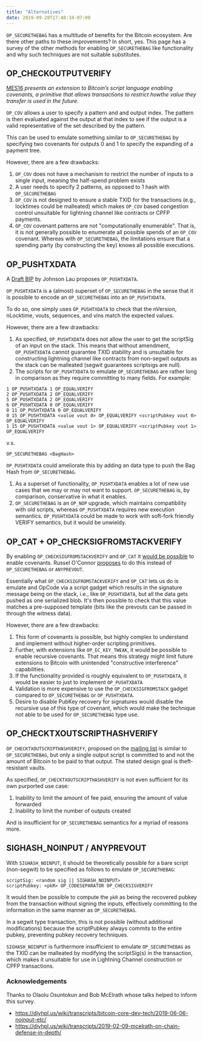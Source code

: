 ```yaml
---
title: "Alternatives"
date: 2019-09-28T17:48:34-07:00
---
```


`OP_SECURETHEBAG` has a multitude of benefits for the Bitcoin ecosystem. Are
there other paths to these improvements? In short, yes. This page has a survey
of the other methods for enabling `OP_SECURETHEBAG` like functionality and why
such techniques are not suitable substitutes.

## OP_CHECKOUTPUTVERIFY
[MES16](https://fc16.ifca.ai/bitcoin/papers/MES16.pdf) _presents an extension
to Bitcoin’s script language enabling covenants, a primitive that allows
transactions to restrict howthe value they transfer is used in the future._

`OP_COV` allows a user to specify a pattern and and output index. The pattern
is then evaluated against the output at that index to see if the output is a
valid representative of the set described by the pattern.

This can be used to emulate something similar to `OP_SECURETHEBAG` by
specifying two covenants for outputs 0 and 1 to specify the expanding of a
payment tree.

However, there are a few drawbacks:

1. `OP_COV` does not have a mechanism to restrict the number of inputs to a
   single input, meaning the half-spend problem exists
1. A user needs to specify 2 patterns, as opposed to 1 hash with
   `OP_SECURETHEBAG`
1. `OP_COV` is not designed to ensure a stable TXID for the transactions
   (e.g., locktimes could be malleated) which makes `OP_COV` based congestion
   control unsuitable for lightning channel like contracts or CPFP payments.
1. `OP_COV` covenant patterns are not "computationally enumerable". That is,
   it is not generally possible to enumerate all possible spends of an
   `OP_COV` covenant. Whereas with `OP_SECURETHEBAG`, the limitations ensure
   that a spending party (by constructing the key) knows all possible
   executions.

## OP_PUSHTXDATA

A [Draft BIP](https://github.com/jl2012/bips/blob/vault/bip-0ZZZ.mediawiki) by
Johnson Lau proposes `OP_PUSHTXDATA`.

`OP_PUSHTXDATA` is a (almost) superset of `OP_SECURETHEBAG` in the sense
that it is possible to encode an `OP_SECURETHEBAG` into an `OP_PUSHTXDATA`.

To do so, one simply uses `OP_PUSHTXDATA` to check that the nVersion,
nLocktime, vouts, sequences, and vins match the expected values.

However, there are a few drawbacks:

1. As specified, `OP_PUSHTXDATA` does not allow the user to get the scriptSig
   of an input on the stack. This means that without amendment,
   `OP_PUSHTXDATA` cannot guarantee TXID stability and is unsuitable for
   constructing lightning channel like contracts from non-segwit outputs as the
   stack can be malleated (segwit guarantees scriptsigs are null).
1. The scripts for `OP_PUSHTXDATA` to emulate `OP_SECURETHEBAG` are rather
   long in comparison as they require committing to many fields. For example:
```forth
1 OP_PUSHTXDATA 1 OP_EQUALVERIFY
2 OP_PUSHTXDATA 2 OP_EQUALVERIFY
5 OP_PUSHTXDATA 2 OP_EQUALVERIFY
6 OP_PUSHTXDATA 0 OP_EQUALVERIFY
0 11 OP_PUSHTXDATA 0 OP_EQUALVERIFY
0 15 OP_PUSHTXDATA <value vout 0> OP_EQUALVERIFY <scriptPubkey vout 0> OP_EQUALVERIFY
1 15 OP_PUSHTXDATA <value vout 1> OP_EQUALVERIFY <scriptPubkey vout 1> OP_EQUALVERIFY 
```
v.s.

```forth
OP_SECURETHEBAG <BagHash> 
```
`OP_PUSHTXDATA` could ameliorate this by adding an data type to push the Bag
Hash from `OP_SECURETHEBAG`.
1. As a superset of functionality, `OP_PUSHTXDATA` enables a lot of new use cases
   that we may or may not want to support. `OP_SECURETHEBAG` is, by
   comparison, conservative in what it enables.
1. `OP_SECURETHEBAG` is an `OP_NOP` upgrade, which maintains compatibility
   with old scripts, whereas `OP_PUSHTXDATA` requires new execution semantics.
   `OP_PUSHTXDATA` could be made to work with soft-fork friendly VERIFY
   semantics, but it would be unwieldy.


## OP_CAT + OP_CHECKSIGFROMSTACKVERIFY

By enabling `OP_CHECKSIGFROMSTACKVERIFY` and `OP_CAT` it [would be
possible](https://blockstream.com/2016/11/02/en-covenants-in-elements-alpha/) to
enable covenants. Russel O'Connor
[proposes](https://lists.linuxfoundation.org/pipermail/bitcoin-dev/2019-May/016946.html)
to do this instead of `OP_SECURETHEBAG` or `ANYPREVOUT`.

Essentially what `OP_CHECKSIGFROMSTACKVERIFY` and `OP_CAT` lets us do is
emulate and OpCode via a script gadget which results in the signature message
being on the stack, i.e., like `OP_PUSHTXDATA`, but all the data gets pushed
as one serialized blob. It's then possible to check that this value matches a
pre-supposed template (bits like the prevouts can be passed in through the
witness data).

However, there are a few drawbacks:

1. This form of covenants is possible, but highly complex to understand and
   implement without higher-order scripting primitives.
1. Further, with extensions like `OP_EC_KEY_TWEAK`, it would be possible to
   enable recursive covenants. That means this strategy might limit future
   extensions to Bitcoin with unintended "constructive interference"
   capabilities.
1. If the functionality provided is roughly equivalent to `OP_PUSHTXDATA`, it
   would be easier to just to implement `OP_PUSHTXDATA`
1. Validation is more expensive to use the `OP_CHECKSIGFROMSTACK` gadget
   compared to `OP_SECURETHEBAG` or `OP_PUSHTXDATA`.
1. Desire to disable PubKey recovery for signatures would disable the recursive
   use of this type of covenant, which would make the technique not able to
   be used for `OP_SECURETHEBAG` type use.



## OP_CHECKTXOUTSCRIPTHASHVERIFY

`OP_CHECKTXOUTSCRIPTHASHVERIFY`, proposed on the [mailing
list](https://lists.linuxfoundation.org/pipermail/bitcoin-dev/2018-October/016448.html)
is similar to `OP_SECURETHEBAG`, but only a single output script is committed
to and not the amount of Bitcoin to be paid to that output. The stated design
goal is theft-resistant vaults.

As specified, `OP_CHECKTXOUTSCRIPTHASHVERIFY` is not even sufficient for its
own purported use case:

1. Inability to limit the amount of fee paid, ensuring the amount of value
   forwarded
1. Inability to limit the number of outputs created

And is insufficient for `OP_SECURETHEBAG` semantics for a myriad of reasons
more.


## SIGHASH_NOINPUT / ANYPREVOUT

With `SIGHASH_NOINPUT`, it should be theoretically possible for a bare script
(non-segwit) to be specified as follows to emulate `OP_SECURETHEBAG`:

```forth
scriptSig: <random sig || SIGHASH_NOINPUT>
scriptPubkey: <pkR> OP_CODESEPARATOR OP_CHECKSIGVERIFY 
```

It would then be possible to compute the `pkR` as being the recovered pubkey
from the transaction without signing the inputs, effectively committing to the
information in the same manner as `OP_SECURETHEBAG`.

In a segwit type transaction, this is not possible (without additional
modifications) because the scriptPubkey always commits to the entire pubkey,
preventing pubkey recovery techniques.

`SIGHASH_NOINPUT` is furthermore insufficient to emulate `OP_SECURETHEBAG`
as the TXID can be malleated by modifying the scriptSig(s) in the transaction,
which makes it unsuitable for use in Lightning Channel construction or CPFP
transactions.




### Acknowledgements

Thanks to Olaolu Osuntokun and Bob McElrath whose talks helped to inform this
survey.

* https://diyhpl.us/wiki/transcripts/bitcoin-core-dev-tech/2019-06-06-noinput-etc/
* https://diyhpl.us/wiki/transcripts/2019-02-09-mcelrath-on-chain-defense-in-depth/
